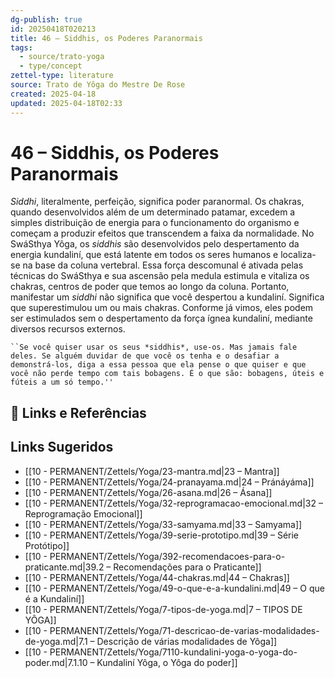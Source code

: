 ```yaml
---
dg-publish: true
id: 20250418T020213
title: 46 – Siddhis, os Poderes Paranormais
tags:
  - source/trato-yoga
  - type/concept
zettel-type: literature
source: Trato de Yôga do Mestre De Rose
created: 2025-04-18
updated: 2025-04-18T02:33
---
```


# 46 – Siddhis, os Poderes Paranormais

*Siddhi*, literalmente, perfeição, significa poder paranormal. Os chakras, quando desenvolvidos além de um determinado patamar, excedem a simples distribuição de energia para o funcionamento do organismo e começam a produzir efeitos que transcendem a faixa da normalidade. No SwáSthya Yôga, os *siddhis* são desenvolvidos pelo despertamento da energia kundaliní, que está latente em todos os seres humanos e localiza-se na base da coluna vertebral. Essa força descomunal é ativada pelas técnicas do SwáSthya e sua ascensão pela medula estimula e vitaliza os chakras, centros de poder que temos ao longo da coluna. Portanto, manifestar um *siddhi* não significa que você despertou a kundaliní. Significa que superestimulou um ou mais chakras. Conforme já vimos, eles podem ser estimulados sem o despertamento da força ígnea kundaliní, mediante diversos recursos externos.

    ``Se você quiser usar os seus *siddhis*, use-os. Mas jamais fale deles. Se alguém duvidar de que você os tenha e o desafiar a demonstrá-los, diga a essa pessoa que ela pense o que quiser e que você não perde tempo com tais bobagens. É o que são: bobagens, úteis e fúteis a um só tempo.''

## 🔗 Links e Referências

## Links Sugeridos

- [[10 - PERMANENT/Zettels/Yoga/23-mantra.md|23 – Mantra]]
- [[10 - PERMANENT/Zettels/Yoga/24-pranayama.md|24 – Pránáyáma]]
- [[10 - PERMANENT/Zettels/Yoga/26-asana.md|26 – Ásana]]
- [[10 - PERMANENT/Zettels/Yoga/32-reprogramacao-emocional.md|32 – Reprogramação Emocional]]
- [[10 - PERMANENT/Zettels/Yoga/33-samyama.md|33 – Samyama]]
- [[10 - PERMANENT/Zettels/Yoga/39-serie-prototipo.md|39 – Série Protótipo]]
- [[10 - PERMANENT/Zettels/Yoga/392-recomendacoes-para-o-praticante.md|39.2 – Recomendações para o Praticante]]
- [[10 - PERMANENT/Zettels/Yoga/44-chakras.md|44 – Chakras]]
- [[10 - PERMANENT/Zettels/Yoga/49-o-que-e-a-kundalini.md|49 – O que é a Kundaliní]]
- [[10 - PERMANENT/Zettels/Yoga/7-tipos-de-yoga.md|7 – TIPOS DE YÔGA]]
- [[10 - PERMANENT/Zettels/Yoga/71-descricao-de-varias-modalidades-de-yoga.md|7.1 – Descrição de várias modalidades de Yôga]]
- [[10 - PERMANENT/Zettels/Yoga/7110-kundalini-yoga-o-yoga-do-poder.md|7.1.10 – Kundaliní Yôga, o Yôga do poder]]